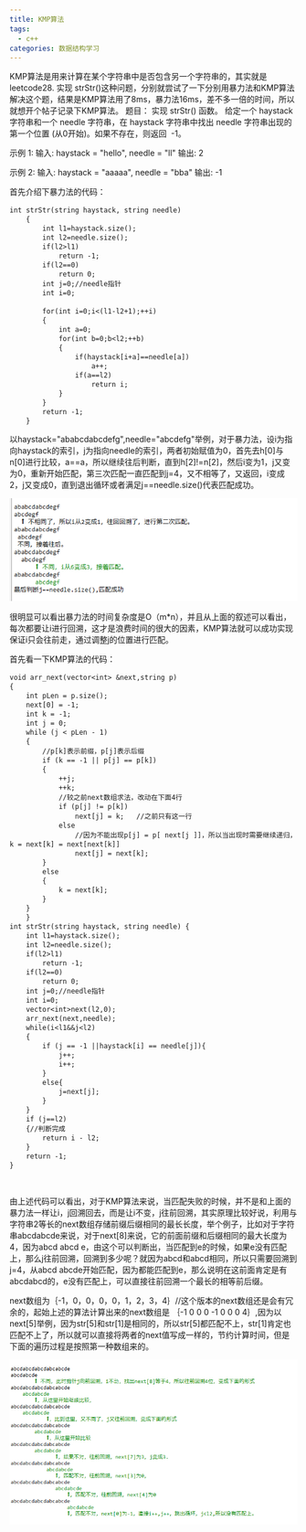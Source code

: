 ```yaml
---
title: KMP算法
tags:
  - c++ 
categories: 数据结构学习
---
```


<!-- more -->
KMP算法是用来计算在某个字符串中是否包含另一个字符串的，其实就是leetcode28. 实现 strStr()这种问题，分别就尝试了一下分别用暴力法和KMP算法解决这个题，结果是KMP算法用了8ms，暴力法16ms，差不多一倍的时间，所以就想开个帖子记录下KMP算法。
题目：
实现 strStr() 函数。
给定一个 haystack 字符串和一个 needle 字符串，在 haystack 字符串中找出 needle 字符串出现的第一个位置 (从0开始)。如果不存在，则返回  -1。

示例 1:
输入: haystack = "hello", needle = "ll"
输出: 2

示例 2:
输入: haystack = "aaaaa", needle = "bba"
输出: -1

首先介绍下暴力法的代码：

	int strStr(string haystack, string needle)
	    {
	        int l1=haystack.size();
	        int l2=needle.size();
	        if(l2>l1)
	            return -1;
	        if(l2==0)
	            return 0;
	        int j=0;//needle指针
	        int i=0;
	        
	        for(int i=0;i<(l1-l2+1);++i)
	        {
	            int a=0;
	            for(int b=0;b<l2;++b)
	            {
	                if(haystack[i+a]==needle[a])
	                    a++;
	                if(a==l2)
	                    return i;
	            }
	        }
	        return -1;
	    }

以haystack="ababcdabcdefg",needle="abcdefg"举例，对于暴力法，设i为指向haystack的索引，j为指向needle的索引，两者初始赋值为0，首先去h[0]与n[0]进行比较，a==a，所以继续往后判断，直到h[2]!=n[2]，然后i变为1，j又变为0，重新开始匹配，第三次匹配一直匹配到j=4，又不相等了，又返回，i变成2，j又变成0，直到退出循环或者满足j==needle.size()代表匹配成功。

![1](KMP算法.assets/1.png)

很明显可以看出暴力法的时间复杂度是O（m*n），并且从上面的叙述可以看出，每次都要让i进行回溯，这才是浪费时间的很大的因素，KMP算法就可以成功实现保证i只会往前走，通过调整j的位置进行匹配。

首先看一下KMP算法的代码：

	void arr_next(vector<int> &next,string p)
	{
	    int pLen = p.size();
	    next[0] = -1;
	    int k = -1;
	    int j = 0;
	    while (j < pLen - 1)
	    {
	        //p[k]表示前缀，p[j]表示后缀  
	        if (k == -1 || p[j] == p[k])
	        {
	            ++j;
	            ++k;
	            //较之前next数组求法，改动在下面4行
	            if (p[j] != p[k])
	                next[j] = k;   //之前只有这一行
	            else
	                //因为不能出现p[j] = p[ next[j ]]，所以当出现时需要继续递归，k = next[k] = next[next[k]]
	                next[j] = next[k];
	        }
	        else
	        {
	            k = next[k];
	        }
	    }
	    }
	int strStr(string haystack, string needle) {
	    int l1=haystack.size();
	    int l2=needle.size();
	    if(l2>l1)
	        return -1;
	    if(l2==0)
	        return 0;
	    int j=0;//needle指针
	    int i=0;
	    vector<int>next(l2,0);
	    arr_next(next,needle);
	    while(i<l1&&j<l2)
	    {
	        if (j == -1 ||haystack[i] == needle[j]){
	            j++;
	            i++;
	        } 
	        else{
	            j=next[j];
	        }
	    }
	    if (j==l2)
	    {//判断完成
	        return i - l2;
	    }
	    return -1;
	}


​      

由上述代码可以看出，对于KMP算法来说，当匹配失败的时候，并不是和上面的暴力法一样让i，j回溯回去，而是让i不变，j往前回溯，其实原理比较好说，利用与字符串2等长的next数组存储前缀后缀相同的最长长度，举个例子，比如对于字符串abcdabcde来说，对于next[8]来说，它的前面前缀和后缀相同的最大长度为4，因为abcd abcd e，由这个可以判断出，当匹配到e的时候，如果e没有匹配上，那么j往前回溯，回溯到多少呢？就因为abcd和abcd相同，所以只需要回溯到j=4，从abcd abcde开始匹配，因为都能匹配到e，那么说明在这前面肯定是有abcdabcd的，e没有匹配上，可以直接往前回溯一个最长的相等前后缀。

next数组为｛-1，0，0，0，0，1，2，3，4｝//这个版本的next数组还是会有冗余的，起始上述的算法计算出来的next数组是
｛-1 0 0 0 -1 0 0 0 4｝,因为以next[5]举例，因为str[5]和str[1]是相同的，所以str[5]都匹配不上，str[1]肯定也匹配不上了，所以就可以直接将两者的next值写成一样的，节约计算时间，但是下面的遍历过程是按照第一种数组来的。

![2](KMP算法.assets/2.png)


